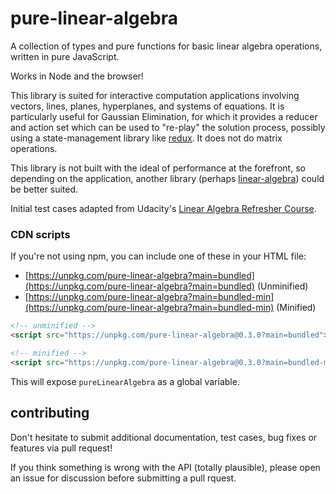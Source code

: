# pure-linear-algebra
A collection of types and pure functions for basic linear algebra operations, written in pure JavaScript.

Works in Node and the browser!

This library is suited for interactive computation applications involving vectors, lines, planes, hyperplanes, and systems of equations. It is particularly useful for Gaussian Elimination, for which it provides a reducer and action set which can be used to "re-play" the solution process, possibly using a state-management library like [redux](https://github.com/reactjs/redux). It does not do matrix operations.

This library is not built with the ideal of performance at the forefront, so depending on the application, another library (perhaps [linear-algebra](https://www.npmjs.com/package/linear-algebra)) could be better suited.

Initial test cases adapted from Udacity's [Linear Algebra Refresher Course](https://www.udacity.com/course/linear-algebra-refresher-course--ud953).

### CDN scripts

If you're not using npm, you can include one of these in your HTML file:

* [https://unpkg.com/pure-linear-algebra?main=bundled](https://unpkg.com/pure-linear-algebra?main=bundled) (Unminified)
* [https://unpkg.com/pure-linear-algebra?main=bundled-min](https://unpkg.com/pure-linear-algebra?main=bundled-min) (Minified)

```html
<!-- unminified -->
<script src="https://unpkg.com/pure-linear-algebra@0.3.0?main=bundled"></script>

<!-- minified -->
<script src="https://unpkg.com/pure-linear-algebra@0.3.0?main=bundled-min"></script>
```

This will expose `pureLinearAlgebra` as a global variable.

## contributing
Don't hesitate to submit additional documentation, test cases, bug fixes or features via pull request!

If you think something is wrong with the API (totally plausible), please open an issue for discussion before submitting a pull rquest.
